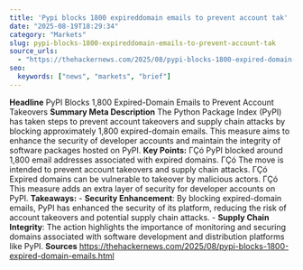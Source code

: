 ```yaml
---
title: 'Pypi blocks 1800 expireddomain emails to prevent account tak'
date: "2025-08-19T18:29:34"
category: "Markets"
slug: pypi-blocks-1800-expireddomain-emails-to-prevent-account-tak
source_urls:
  - "https://thehackernews.com/2025/08/pypi-blocks-1800-expired-domain-emails.html"
seo:
  keywords: ["news", "markets", "brief"]
---
```

**Headline** PyPI Blocks 1,800 Expired-Domain Emails to Prevent Account Takeovers  **Summary Meta Description** The Python Package Index (PyPI) has taken steps to prevent account takeovers and supply chain attacks by blocking approximately 1,800 expired-domain emails. This measure aims to enhance the security of developer accounts and maintain the integrity of software packages hosted on PyPI.  **Key Points:**  ΓÇó PyPI blocked around 1,800 email addresses associated with expired domains. ΓÇó The move is intended to prevent account takeovers and supply chain attacks. ΓÇó Expired domains can be vulnerable to takeover by malicious actors. ΓÇó This measure adds an extra layer of security for developer accounts on PyPI.  **Takeaways:**  - **Security Enhancement**: By blocking expired-domain emails, PyPI has enhanced the security of its platform, reducing the risk of account takeovers and potential supply chain attacks. - **Supply Chain Integrity**: The action highlights the importance of monitoring and securing domains associated with software development and distribution platforms like PyPI.  **Sources** https://thehackernews.com/2025/08/pypi-blocks-1800-expired-domain-emails.html 

